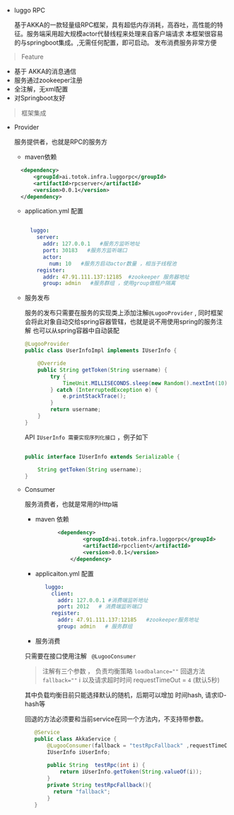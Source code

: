 - luggo RPC
 
  基于AKKA的一款轻量级RPC框架，具有超低内存消耗，高吞吐，高性能的特征。服务端采用超大规模actor代替线程来处理来自客户端请求
  本框架很容易的与springboot集成。,无需任何配置，即可启动。 发布消费服务非常方便
  
> Feature

- 基于 AKKA的消息通信
- 服务通过zookeeper注册
- 全注解，无xml配置
- 对Springboot友好


> 框架集成

- Provider

   服务提供者，也就是RPC的服务方

    - maven依赖
    
    ```xml
      <dependency>
          <groupId>ai.totok.infra.luggorpc</groupId>
          <artifactId>rpcserver</artifactId>
          <version>0.0.1</version>
      </dependency>
  

    ```
   - application.yml 配置
   
   ```yaml
   
        luggo:
          server:
            addr: 127.0.0.1   #服务方监听地址
            port: 30183   #服务方监听端口
            actor:
              num: 10   #服务方启动actor数量 ，相当于线程池
          register:
            addr: 47.91.111.137:12185  #zookeeper 服务器地址
            group: admin   #服务群组 ，使用group做租户隔离

     ``` 

   - 服务发布
        
        服务的发布只需要在服务的实现类上添加注解`@LugooProvider`  , 同时框架会将此对象自动交给spring容器管辖，也就是说不用使用spring的服务注解
        也可以从spring容器中自动装配
        
        ```java
        @LugooProvider
        public class UserInfoImpl implements IUserInfo {
        
            @Override
            public String getToken(String username) {
                try {
                    TimeUnit.MILLISECONDS.sleep(new Random().nextInt(10));
                } catch (InterruptedException e) {
                    e.printStackTrace();
                }
                return username;
            }
        }
 
      ``` 
      
      API `IUserInfo 需要实现序列化接口` ，例子如下
      
      ```java
      
      public interface IUserInfo extends Serializable {
      
          String getToken(String username);
      }

      ```
      
      
   - Consumer
   
      服务消费者，也就是常用的Http端
      
     - maven 依赖
     
        ```xml
               <dependency>
                       <groupId>ai.totok.infra.luggorpc</groupId>
                       <artifactId>rpcclient</artifactId>
                       <version>0.0.1</version>
                   </dependency>
    
        ```
        
     - applicaiton.yml 配置
     
         ```yaml
            luggo:
              client:
                addr: 127.0.0.1 #消费端监听地址
                port: 2012   # 消费端监听端口
              register:
                addr: 47.91.111.137:12185   #zookeeper服务地址
                group: admin   # 服务群组    
         ```
        
      - 服务消费
      
      只需要在接口使用注解  ` @LugooConsumer` 
      
      > 注解有三个参数 ， 负责均衡策略 `loadbalance=""`  回退方法 `fallback=""` i 以及请求超时时间 requestTimeOut = `4` (默认5秒)
      
      其中负载均衡目前只能选择默认的随机，后期可以增加 时间hash, 请求ID- hash等
      
      回退的方法必须要和当前service在同一个方法内，不支持带参数。
      
      
      
      
       ```java
          @Service
          public class AkkaService {
              @LugooConsumer(fallback = "testRpcFallback" ,requestTimeOut = 4)
              IUserInfo iUserInfo;
          
              public String  testRpc(int i) {
                  return iUserInfo.getToken(String.valueOf(i));
              }
              private String testRpcFallback(){
                return "fallback";
              }
          }
        ```
      
 
    